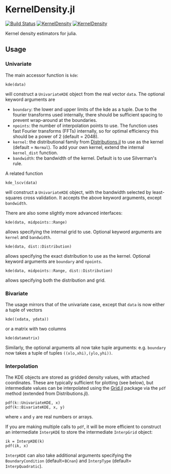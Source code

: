 # KernelDensity.jl

[![Build Status](https://travis-ci.org/JuliaStats/KernelDensity.jl.svg?branch=master)](https://travis-ci.org/JuliaStats/KernelDensity.jl)
[![KernelDensity](http://pkg.julialang.org/badges/KernelDensity_0.3.svg)](http://pkg.julialang.org/?pkg=KernelDensity&ver=0.3)
[![KernelDensity](http://pkg.julialang.org/badges/KernelDensity_0.4.svg)](http://pkg.julialang.org/?pkg=KernelDensity&ver=0.4)

Kernel density estimators for julia.

## Usage

### Univariate
The main accessor function is `kde`:

```
kde(data)
```

will construct a `UnivariateKDE` object from the real vector `data`. The
optional keyword arguments are
* `boundary`: the lower and upper limits of the kde as a tuple. Due to the
  fourier transforms used internally, there should be sufficient spacing to
  prevent wrap-around at the boundaries.
* `npoints`: the number of interpolation points to use. The function uses
  fast Fourier transforms (FFTs) internally, so for optimal efficiency this
  should be a power of 2 (default = 2048).
* `kernel`: the distributional family from
  [Distributions.jl](https://github.com/JuliaStats/Distributions.jl) to use as
  the kernel (default = `Normal`). To add your own kernel, extend the internal
  `kernel_dist` function.
* `bandwidth`: the bandwidth of the kernel. Default is to use Silverman's
  rule.

A related function

``` kde_lscv(data) ```

will construct a `UnivariateKDE` object, with the bandwidth selected by
least-squares cross validation. It accepts the above keyword arguments, except
`bandwidth`.


There are also some slightly more advanced interfaces:
```
kde(data, midpoints::Range)
```
allows specifying the internal grid to use. Optional keyword arguments are
`kernel` and `bandwidth`.

```
kde(data, dist::Distribution)
```
allows specifying the exact distribution to use as the kernel. Optional
keyword arguments are `boundary` and `npoints`.

```
kde(data, midpoints::Range, dist::Distribution)
```
allows specifying both the distribution and grid.

### Bivariate

The usage mirrors that of the univariate case, except that `data` is now
either a tuple of vectors
```
kde((xdata, ydata))
```
or a matrix with two columns
```
kde(datamatrix)
```
Similarly, the optional arguments all now take tuple arguments:
e.g. `boundary` now takes a tuple of tuples `((xlo,xhi),(ylo,yhi))`.

### Interpolation

The KDE objects are stored as gridded density values, with attached
coordinates. These are typically sufficient for plotting (see below), but
intermediate values can be interpolated using the
[Grid.jl](https://github.com/timholy/Grid.jl) package via the `pdf` method
(extended from Distributions.jl).

```
pdf(k::UnivariateKDE, x)
pdf(k::BivariateKDE, x, y)
```

where `x` and `y` are real numbers or arrays.

If you are making multiple calls to `pdf`, it will be more efficient to
construct an intermediate `InterpKDE` to store the intermediate `InterpGrid`
object:

```
ik = InterpKDE(k)
pdf(ik, x)
```

`InterpKDE` can also take additional arguments specifying the
`BoundaryCondition` (default=`BCnan`) and `InterpType` (default=
`InterpQuadratic`).

